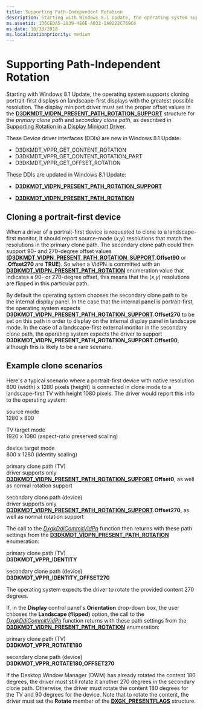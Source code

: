 ```yaml
---
title: Supporting Path-Independent Rotation
description: Starting with Windows 8.1 Update, the operating system supports cloning portrait-first displays on landscape-first displays with the greatest possible resolution.
ms.assetid: 136CEDA5-2839-4E6E-A032-1A9222C769C6
ms.date: 10/30/2018
ms.localizationpriority: medium
---
```


# <span id="display.supporting_path-independent_rotation"></span>Supporting Path-Independent Rotation


Starting with Windows 8.1 Update, the operating system supports cloning portrait-first displays on landscape-first displays with the greatest possible resolution. The display miniport driver must set the proper offset values in the [**D3DKMDT\_VIDPN\_PRESENT\_PATH\_ROTATION\_SUPPORT**](https://docs.microsoft.com/windows-hardware/drivers/ddi/d3dkmdt/ns-d3dkmdt-_d3dkmdt_vidpn_present_path_rotation_support) structure for the *primary clone path* and *secondary clone path*, as described in [Supporting Rotation in a Display Miniport Driver](supporting-rotation-in-a-display-miniport-driver.md).

These Device driver interfaces (DDIs) are new in Windows 8.1 Update:

-   D3DKMDT_VPPR_GET_CONTENT_ROTATION
-   D3DKMDT_VPPR_GET_CONTENT_ROTATION_PART
-   D3DKMDT_VPPR_GET_OFFSET_ROTATION

These DDIs are updated in Windows 8.1 Update:

-   [**D3DKMDT\_VIDPN\_PRESENT\_PATH\_ROTATION\_SUPPORT**](https://docs.microsoft.com/windows-hardware/drivers/ddi/d3dkmdt/ns-d3dkmdt-_d3dkmdt_vidpn_present_path_rotation_support)

-   [**D3DKMDT\_VIDPN\_PRESENT\_PATH\_ROTATION**](https://docs.microsoft.com/windows-hardware/drivers/ddi/d3dkmdt/ne-d3dkmdt-_d3dkmdt_vidpn_present_path_rotation)

## <span id="Cloning_a_portrait-first_device"></span><span id="cloning_a_portrait-first_device"></span><span id="CLONING_A_PORTRAIT-FIRST_DEVICE"></span>Cloning a portrait-first device


When a driver of a portrait-first device is requested to clone to a landscape-first monitor, it should report source-mode (*x*,*y*) resolutions that match the resolutions in the primary clone path. The secondary clone path could then support 90- and 270-degree offset values ([**D3DKMDT\_VIDPN\_PRESENT\_PATH\_ROTATION\_SUPPORT**](https://docs.microsoft.com/windows-hardware/drivers/ddi/d3dkmdt/ns-d3dkmdt-_d3dkmdt_vidpn_present_path_rotation_support).**Offset90** or .**Offset270** are **TRUE**). So when a VidPN is committed with an [**D3DKMDT\_VIDPN\_PRESENT\_PATH\_ROTATION**](https://docs.microsoft.com/windows-hardware/drivers/ddi/d3dkmdt/ne-d3dkmdt-_d3dkmdt_vidpn_present_path_rotation) enumeration value that indicates a 90- or 270-degree offset, this means that the (*x*,*y*) resolutions are flipped in this particular path.

By default the operating system chooses the secondary clone path to be the internal display panel. In the case that the internal panel is portrait-first, the operating system expects [**D3DKMDT\_VIDPN\_PRESENT\_PATH\_ROTATION\_SUPPORT**](https://docs.microsoft.com/windows-hardware/drivers/ddi/d3dkmdt/ns-d3dkmdt-_d3dkmdt_vidpn_present_path_rotation_support).**Offset270** to be set on this path in order to display on the internal display panel in landscape mode. In the case of a landscape-first external monitor in the secondary clone path, the operating system expects the driver to support **D3DKMDT\_VIDPN\_PRESENT\_PATH\_ROTATION\_SUPPORT**.**Offset90**, although this is likely to be a rare scenario.

## <span id="Example_clone_scenarios"></span><span id="example_clone_scenarios"></span><span id="EXAMPLE_CLONE_SCENARIOS"></span>Example clone scenarios


Here's a typical scenario where a portrait-first device with native resolution 800 (width) x 1280 pixels (height) is connected in clone mode to a landscape-first TV with height 1080 pixels. The driver would report this info to the operating system:

<span id="source_mode"></span><span id="SOURCE_MODE"></span>source mode  
1280 x 800

<span id="TV_target_mode"></span><span id="tv_target_mode"></span><span id="TV_TARGET_MODE"></span>TV target mode  
1920 x 1080 (aspect-ratio preserved scaling)

<span id="device_target_mode"></span><span id="DEVICE_TARGET_MODE"></span>device target mode  
800 x 1280 (identity scaling)

<span id="primary_clone_path__TV_"></span><span id="primary_clone_path__tv_"></span><span id="PRIMARY_CLONE_PATH__TV_"></span>primary clone path (TV)  
driver supports only [**D3DKMDT\_VIDPN\_PRESENT\_PATH\_ROTATION\_SUPPORT**](https://docs.microsoft.com/windows-hardware/drivers/ddi/d3dkmdt/ns-d3dkmdt-_d3dkmdt_vidpn_present_path_rotation_support).**Offset0**, as well as normal rotation support

<span id="secondary_clone_path__device_"></span><span id="SECONDARY_CLONE_PATH__DEVICE_"></span>secondary clone path (device)  
driver supports only [**D3DKMDT\_VIDPN\_PRESENT\_PATH\_ROTATION\_SUPPORT**](https://docs.microsoft.com/windows-hardware/drivers/ddi/d3dkmdt/ns-d3dkmdt-_d3dkmdt_vidpn_present_path_rotation_support).**Offset270**, as well as normal rotation support

<span></span>  

The call to the [*DxgkDdiCommitVidPn*](https://docs.microsoft.com/windows-hardware/drivers/ddi/d3dkmddi/nc-d3dkmddi-dxgkddi_commitvidpn) function then returns with these path settings from the [**D3DKMDT\_VIDPN\_PRESENT\_PATH\_ROTATION**](https://docs.microsoft.com/windows-hardware/drivers/ddi/d3dkmdt/ne-d3dkmdt-_d3dkmdt_vidpn_present_path_rotation) enumeration:

<span id="primary_clone_path__TV_"></span><span id="primary_clone_path__tv_"></span><span id="PRIMARY_CLONE_PATH__TV_"></span>primary clone path (TV)  
**D3DKMDT\_VPPR\_IDENTITY**

<span id="secondary_clone_path__device_"></span><span id="SECONDARY_CLONE_PATH__DEVICE_"></span>secondary clone path (device)  
**D3DKMDT\_VPPR\_IDENTITY\_OFFSET270**

The operating system expects the driver to rotate the provided content 270 degrees.

If, in the **Display** control panel's **Orientation** drop-down box, the user chooses the **Landscape (flipped)** option, the call to the [*DxgkDdiCommitVidPn*](https://docs.microsoft.com/windows-hardware/drivers/ddi/d3dkmddi/nc-d3dkmddi-dxgkddi_commitvidpn) function returns with these path settings from the [**D3DKMDT\_VIDPN\_PRESENT\_PATH\_ROTATION**](https://docs.microsoft.com/windows-hardware/drivers/ddi/d3dkmdt/ne-d3dkmdt-_d3dkmdt_vidpn_present_path_rotation) enumeration:

<span id="primary_clone_path__TV_"></span><span id="primary_clone_path__tv_"></span><span id="PRIMARY_CLONE_PATH__TV_"></span>primary clone path (TV)  
**D3DKMDT\_VPPR\_ROTATE180**

<span id="secondary_clone_path__device_"></span><span id="SECONDARY_CLONE_PATH__DEVICE_"></span>secondary clone path (device)  
**D3DKMDT\_VPPR\_ROTATE180\_OFFSET270**

If the Desktop Window Manager (DWM) has already rotated the content 180 degrees, the driver must still rotate it another 270 degrees in the secondary clone path. Otherwise, the driver must rotate the content 180 degrees for the TV and 90 degrees for the device. Note that to rotate the content, the driver must set the **Rotate** member of the [**DXGK\_PRESENTFLAGS**](https://docs.microsoft.com/windows-hardware/drivers/ddi/d3dkmddi/ns-d3dkmddi-_dxgk_presentflags) structure.

 

 





